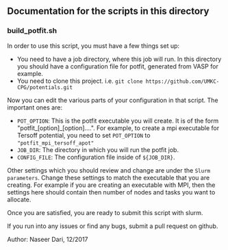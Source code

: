 ## Documentation for the scripts in this directory

### build_potfit.sh

In order to use this script, you must have a few things set up:

- You need to have a job directory, where this job will run. In this directory
you should have a configuration file for potfit, generated from VASP for example.
- You need to clone this project. i.e. `git clone https://github.com/UMKC-CPG/potentials.git`

Now you can edit the various parts of your configuration in that script. The important ones are:

- `POT_OPTION`: This is the potfit executable you will create. It is of the form 
"potfit_[option]_[option]....". For example, to create a mpi executable for Tersoff
potential, you need to set `POT_OPTION` to `"potfit_mpi_tersoff_apot"`
- `JOB_DIR`: The directory in which you will run the potfit job. 
- `CONFIG_FILE`: The configuration file inside of `${JOB_DIR}`.

Other settings which you should review and change are under the `Slurm parameters`.
Change these settings to match the executable that you are creating. For example if
you are creating an executable with MPI, then the settings here should contain then
number of nodes and tasks you want to allocate.

Once you are satisfied, you are ready to submit this script with slurm.

If you run into any issues or find any bugs, submit a pull request on github.

Author: Naseer Dari, 12/2017
